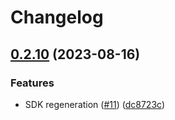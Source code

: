 # Changelog

## [0.2.10](https://github.com/flipt-io/flipt-python/compare/0.2.8...0.2.10) (2023-08-16)


### Features

* SDK regeneration ([#11](https://github.com/flipt-io/flipt-python/issues/11)) ([dc8723c](https://github.com/flipt-io/flipt-python/commit/dc8723c9433aa89e422ff98c4c6bb4923c553084))
